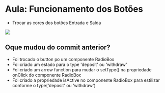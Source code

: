 # Aula: Funcionamento dos Botões
* Trocar as cores dos botões Entrada e Saída

![](https://imgur.com/J7KSwML.png)

## Oque mudou do commit anterior?
* Foi trocado o button po um componente RadioBox 
* Foi criado um estado para o type 'deposit' ou 'withdraw'
* Foi criado um arrow function para mudar o setType() na propriedade onClick do componente RadioBox
* Foi criado a propriedade isActive no componente RadioBox para estilizar conforme o type('deposit' ou 'withdraw')
